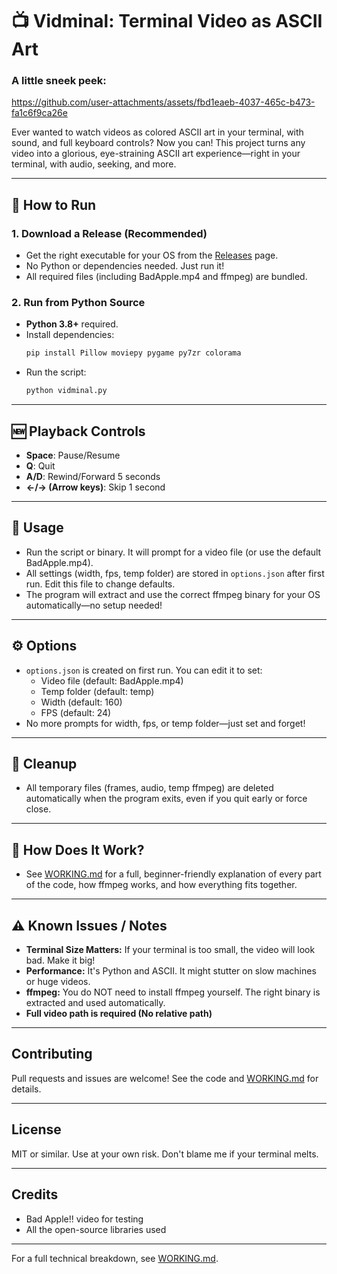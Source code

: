 # 📺 Vidminal: Terminal Video as ASCII Art

### A little sneek peek:
https://github.com/user-attachments/assets/fbd1eaeb-4037-465c-b473-fa1c6f9ca26e

Ever wanted to watch videos as colored ASCII art in your terminal, with sound, and full keyboard controls? Now you can! This project turns any video into a glorious, eye-straining ASCII art experience—right in your terminal, with audio, seeking, and more.

---

## 🚀 How to Run

### 1. Download a Release (Recommended)
- Get the right executable for your OS from the [Releases](https://github.com/sajagin/vidminal/releases) page.
- No Python or dependencies needed. Just run it!
- All required files (including BadApple.mp4 and ffmpeg) are bundled.

### 2. Run from Python Source
- **Python 3.8+** required.
- Install dependencies:
  ```bash
  pip install Pillow moviepy pygame py7zr colorama
  ```
- Run the script:
  ```bash
  python vidminal.py
  ```

---

## 🆕 Playback Controls
- **Space**: Pause/Resume
- **Q**: Quit
- **A/D**: Rewind/Forward 5 seconds
- **←/→ (Arrow keys)**: Skip 1 second

---

## 🍿 Usage
- Run the script or binary. It will prompt for a video file (or use the default BadApple.mp4).
- All settings (width, fps, temp folder) are stored in `options.json` after first run. Edit this file to change defaults.
- The program will extract and use the correct ffmpeg binary for your OS automatically—no setup needed!

---

## ⚙️ Options
- `options.json` is created on first run. You can edit it to set:
  - Video file (default: BadApple.mp4)
  - Temp folder (default: temp)
  - Width (default: 160)
  - FPS (default: 24)
- No more prompts for width, fps, or temp folder—just set and forget!

---

## 🧹 Cleanup
- All temporary files (frames, audio, temp ffmpeg) are deleted automatically when the program exits, even if you quit early or force close.

---

## 📖 How Does It Work?
- See [WORKING.md](./WORKING.md) for a full, beginner-friendly explanation of every part of the code, how ffmpeg works, and how everything fits together.

---

## ⚠️ Known Issues / Notes
- **Terminal Size Matters:** If your terminal is too small, the video will look bad. Make it big!
- **Performance:** It's Python and ASCII. It might stutter on slow machines or huge videos.
- **ffmpeg:** You do NOT need to install ffmpeg yourself. The right binary is extracted and used automatically.
- **Full video path is required (No relative path)**

---

## Contributing
Pull requests and issues are welcome! See the code and [WORKING.md](./WORKING.md) for details.

---

## License
MIT or similar. Use at your own risk. Don't blame me if your terminal melts.

---

## Credits
- Bad Apple!! video for testing
- All the open-source libraries used

---

For a full technical breakdown, see [WORKING.md](./WORKING.md).
